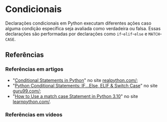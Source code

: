 # Condicionais

Declarações condicionais em Python executam diferentes ações caso alguma condição específica seja avaliada como verdadeira ou falsa. Essas declarações são performadas por declarações como `if`-`elif`-`else` e `MATCH`-`CASE`.

## Referências

### Referências em artigos

- "[Conditional Statements in Python](https://realpython.com/python-conditional-statements/)" no site [realpython.com/](https://realpython.com/);
- "[Python Conditional Statements: IF...Else, ELIF & Switch Case](https://www.guru99.com/if-loop-python-conditional-structures.html)" no site [guru99.com/](https://www.guru99.com/);
- "[How to Use a match case Statement in Python 3.10](https://learnpython.com/blog/python-match-case-statement/)" no site [learnpython.com/](https://learnpython.com/).

### Referências em vídeos
